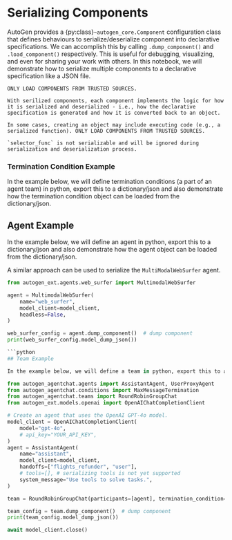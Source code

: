 # Serializing Components 

AutoGen provides a  {py:class}`~autogen_core.Component` configuration class that defines behaviours  to serialize/deserialize component into declarative specifications. We can accomplish this by calling `.dump_component()` and `.load_component()` respectively. This is useful for debugging, visualizing, and even for sharing your work with others. In this notebook, we will demonstrate how to serialize multiple components to a declarative specification like a JSON file.  

```{warning}
ONLY LOAD COMPONENTS FROM TRUSTED SOURCES.

With serilized components, each component implements the logic for how it is serialized and deserialized - i.e., how the declarative specification is generated and how it is converted back to an object. 

In some cases, creating an object may include executing code (e.g., a serialized function). ONLY LOAD COMPONENTS FROM TRUSTED SOURCES. 
```

```{note}
`selector_func` is not serializable and will be ignored during serialization and deserialization process.
```

### Termination Condition Example 

In the example below, we will define termination conditions (a part of an agent team) in python, export this to a dictionary/json and also demonstrate how the termination condition object can be loaded from the dictionary/json. 

## Agent Example 

In the example below, we will define an agent in python, export this to a dictionary/json and also demonstrate how the agent object can be loaded from the dictionary/json.

A similar approach can be used to serialize the `MultiModalWebSurfer` agent.

```python
from autogen_ext.agents.web_surfer import MultimodalWebSurfer

agent = MultimodalWebSurfer(
    name="web_surfer",
    model_client=model_client,
    headless=False,
)

web_surfer_config = agent.dump_component()  # dump component
print(web_surfer_config.model_dump_json())

```python
## Team Example

In the example below, we will define a team in python, export this to a dictionary/json and also demonstrate how the team object can be loaded from the dictionary/json.

from autogen_agentchat.agents import AssistantAgent, UserProxyAgent
from autogen_agentchat.conditions import MaxMessageTermination
from autogen_agentchat.teams import RoundRobinGroupChat
from autogen_ext.models.openai import OpenAIChatCompletionClient

# Create an agent that uses the OpenAI GPT-4o model.
model_client = OpenAIChatCompletionClient(
    model="gpt-4o",
    # api_key="YOUR_API_KEY",
)
agent = AssistantAgent(
    name="assistant",
    model_client=model_client,
    handoffs=["flights_refunder", "user"],
    # tools=[], # serializing tools is not yet supported
    system_message="Use tools to solve tasks.",
)

team = RoundRobinGroupChat(participants=[agent], termination_condition=MaxMessageTermination(2))

team_config = team.dump_component()  # dump component
print(team_config.model_dump_json())

await model_client.close()
```
